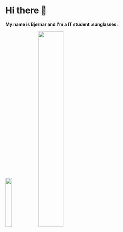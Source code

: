 

<h1>Hi there 👋</h1>
<b align="left">My name is Bjørnar and I'm a IT student :sunglasses:</b>
<p>
<p float="left">
   <img src="https://github.com/bjurneiz/bjurneiz/blob/main/BB-logo-uten-bakgrunn.png" 
     width="20%"
     height="20%"
  <a href="https://github.com/bjurneiz/github-readme-stats">
     <img width="40%" src="https://github-readme-stats.vercel.app/api/top-langs/?username=bjurneiz&layout=compact" />
     </a>   
</p>
